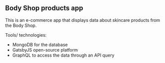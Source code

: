 ## Body Shop products app

This is an e-commerce app that displays data about skincare products from the Body Shop.

Tools/ technologies:
- MongoDB for the database
- GatsbyJS open-source platform
- GraphQL to access the data through an API query
